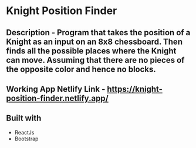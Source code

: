 # Knight Position Finder

## Description - Program that takes the position of a Knight as an input on an 8x8 chessboard. Then finds all the possible places where the Knight can move. Assuming that there are no pieces of the opposite color and hence no blocks.

## Working App Netlify Link - https://knight-position-finder.netlify.app/

## Built with 

- ReactJs
- Bootstrap

